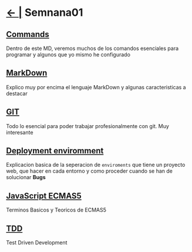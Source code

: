 # [← |](https://github.com/VGamezz19/skylab-curso/blob/dev/) Semnana01

 ## [Commands](https://github.com/VGamezz19/skylab-curso/tree/dev/course/semana01/readme/command.MD) 

Dentro de este MD, veremos muchos de los comandos esenciales para programar y algunos que yo mismo he configurado

## [MarkDown](https://github.com/VGamezz19/skylab-curso/tree/dev/course/semana01/readme/markDown.MD) 

Explico muy por encima el lenguaje MarkDown y algunas caracteristicas a destacar

## [GIT](https://github.com/VGamezz19/skylab-curso/tree/dev/course/semana01/readme/git.MD) 

Todo lo esencial para poder trabajar profesionalmente con git. Muy interesante

## [Deployment enviromment](https://github.com/VGamezz19/skylab-curso/tree/dev/course/semana01/readme/enviromment.MD)

Explicacion basica de la seperacion de `enviroments` que tiene un proyecto web, que hacer en cada entorno y como proceder cuando se han de solucionar **Bugs**

## [JavaScript ECMAS5](https://github.com/VGamezz19/skylab-curso/tree/dev/course/semana01/readme/javascript.MD)

Terminos Basicos y Teoricos de ECMAS5

## [TDD](https://github.com/VGamezz19/skylab-curso/tree/dev/course/semana01/readme/TDD.MD)

Test Driven Development